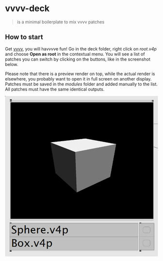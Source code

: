 # vvvv-deck

> is a minimal boilerplate to mix vvvv patches

## How to start

Get [vvvv](https://vvvv.org), you will ha*vvvv*e fun!
Go in the deck folder, right click on *root.v4p* and choose **Open as root** in the contextual menu.
You will see a list of patches you can switch by clicking on the buttons, like in the screenshot below.

Please note that there is a preview render on top, while the actual render is elsewhere, you probably want to open it in full screen on another display.
Patches must be saved in the *modules* folder and added manually to the list. All patches must have the same identical outputs.

![preview](screenshot.png)
